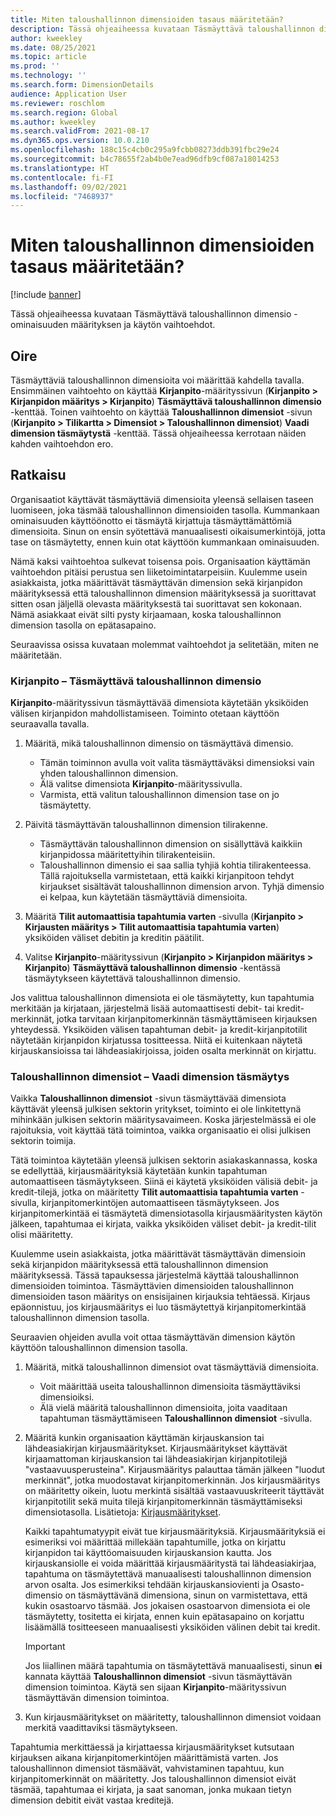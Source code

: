 ```yaml
---
title: Miten taloushallinnon dimensioiden tasaus määritetään?
description: Tässä ohjeaiheessa kuvataan Täsmäyttävä taloushallinnon dimensio -ominaisuuden määrityksen ja käytön vaihtoehdot.
author: kweekley
ms.date: 08/25/2021
ms.topic: article
ms.prod: ''
ms.technology: ''
ms.search.form: DimensionDetails
audience: Application User
ms.reviewer: roschlom
ms.search.region: Global
ms.author: kweekley
ms.search.validFrom: 2021-08-17
ms.dyn365.ops.version: 10.0.210
ms.openlocfilehash: 188c15c4cb0c295a9fcbb08273ddb391fbc29e24
ms.sourcegitcommit: b4c78655f2ab4b0e7ead96dfb9cf087a18014253
ms.translationtype: HT
ms.contentlocale: fi-FI
ms.lasthandoff: 09/02/2021
ms.locfileid: "7468937"
---
```

# <a name="how-do-i-set-up-balancing-financial-dimensions"></a>Miten taloushallinnon dimensioiden tasaus määritetään?

[!include [banner](../includes/banner.md)]

Tässä ohjeaiheessa kuvataan Täsmäyttävä taloushallinnon dimensio -ominaisuuden määrityksen ja käytön vaihtoehdot.

## <a name="symptom"></a>Oire

Täsmäyttäviä taloushallinnon dimensioita voi määrittää kahdella tavalla. Ensimmäinen vaihtoehto on käyttää **Kirjanpito**-määrityssivun (**Kirjanpito \> Kirjanpidon määritys \> Kirjanpito**) **Täsmäyttävä taloushallinnon dimensio** -kenttää. Toinen vaihtoehto on käyttää **Taloushallinnon dimensiot** -sivun (**Kirjanpito > Tilikartta \> Dimensiot \> Taloushallinnon dimensiot**) **Vaadi dimension täsmäytystä** -kenttää. Tässä ohjeaiheessa kerrotaan näiden kahden vaihtoehdon ero.

## <a name="resolution"></a>Ratkaisu

Organisaatiot käyttävät täsmäyttäviä dimensioita yleensä sellaisen taseen luomiseen, joka täsmää taloushallinnon dimensioiden tasolla. Kummankaan ominaisuuden käyttöönotto ei täsmäytä kirjattuja täsmäyttämättömiä dimensioita. Sinun on ensin syötettävä manuaalisesti oikaisumerkintöjä, jotta tase on täsmäytetty, ennen kuin otat käyttöön kummankaan ominaisuuden.

Nämä kaksi vaihtoehtoa sulkevat toisensa pois. Organisaation käyttämän vaihtoehdon pitäisi perustua sen liiketoimintatarpeisiin. Kuulemme usein asiakkaista, jotka määrittävät täsmäyttävän dimension sekä kirjanpidon määrityksessä että taloushallinnon dimension määrityksessä ja suorittavat sitten osan jäljellä olevasta määrityksestä tai suorittavat sen kokonaan. Nämä asiakkaat eivät silti pysty kirjaamaan, koska taloushallinnon dimension tasolla on epätasapaino.

Seuraavissa osissa kuvataan molemmat vaihtoehdot ja selitetään, miten ne määritetään.

### <a name="ledger--balancing-financial-dimension"></a>Kirjanpito – Täsmäyttävä taloushallinnon dimensio

**Kirjanpito**-määrityssivun täsmäyttävää dimensiota käytetään yksiköiden välisen kirjanpidon mahdollistamiseen. Toiminto otetaan käyttöön seuraavalla tavalla.

1. Määritä, mikä taloushallinnon dimensio on täsmäyttävä dimensio.

    - Tämän toiminnon avulla voit valita täsmäyttäväksi dimensioksi vain yhden taloushallinnon dimension.
    - Älä valitse dimensiota **Kirjanpito**-määrityssivulla.
    - Varmista, että valitun taloushallinnon dimension tase on jo täsmäytetty.

2. Päivitä täsmäyttävän taloushallinnon dimension tilirakenne.

    - Täsmäyttävän taloushallinnon dimension on sisällyttävä kaikkiin kirjanpidossa määritettyihin tilirakenteisiin.
    - Taloushallinnon dimensio ei saa sallia tyhjiä kohtia tilirakenteessa. Tällä rajoituksella varmistetaan, että kaikki kirjanpitoon tehdyt kirjaukset sisältävät taloushallinnon dimension arvon. Tyhjä dimensio ei kelpaa, kun käytetään täsmäyttäviä dimensioita.

3. Määritä **Tilit automaattisia tapahtumia varten** -sivulla (**Kirjanpito \> Kirjausten määritys \> Tilit automaattisia tapahtumia varten**) yksiköiden väliset debitin ja kreditin päätilit.
4. Valitse **Kirjanpito**-määrityssivun (**Kirjanpito \> Kirjanpidon määritys \> Kirjanpito**) **Täsmäyttävä taloushallinnon dimensio** -kentässä täsmäytykseen käytettävä taloushallinnon dimensio.

Jos valittua taloushallinnon dimensiota ei ole täsmäytetty, kun tapahtumia merkitään ja kirjataan, järjestelmä lisää automaattisesti debit- tai kredit-merkinnät, jotka tarvitaan kirjanpitomerkinnän täsmäyttämiseen kirjauksen yhteydessä. Yksiköiden välisen tapahtuman debit- ja kredit-kirjanpitotilit näytetään kirjanpidon kirjatussa tositteessa. Niitä ei kuitenkaan näytetä kirjauskansioissa tai lähdeasiakirjoissa, joiden osalta merkinnät on kirjattu.

### <a name="financial-dimensions--require-the-dimension-to-be-balanced"></a>Taloushallinnon dimensiot – Vaadi dimension täsmäytys

Vaikka **Taloushallinnon dimensiot** -sivun täsmäyttävää dimensiota käyttävät yleensä julkisen sektorin yritykset, toiminto ei ole linkitettynä mihinkään julkisen sektorin määritysavaimeen. Koska järjestelmässä ei ole rajoituksia, voit käyttää tätä toimintoa, vaikka organisaatio ei olisi julkisen sektorin toimija.

Tätä toimintoa käytetään yleensä julkisen sektorin asiakaskannassa, koska se edellyttää, kirjausmäärityksiä käytetään kunkin tapahtuman automaattiseen täsmäytykseen. Siinä ei käytetä yksiköiden välisiä debit- ja kredit-tilejä, jotka on määritetty **Tilit automaattisia tapahtumia varten** -sivulla, kirjanpitomerkintöjen automaattiseen täsmäytykseen. Jos kirjanpitomerkintää ei täsmäytetä dimensiotasolla kirjausmääritysten käytön jälkeen, tapahtumaa ei kirjata, vaikka yksiköiden väliset debit- ja kredit-tilit olisi määritetty.

Kuulemme usein asiakkaista, jotka määrittävät täsmäyttävän dimensioin sekä kirjanpidon määrityksessä että taloushallinnon dimension määrityksessä. Tässä tapauksessa järjestelmä käyttää taloushallinnon dimensioiden toimintoa. Täsmäyttävien dimensioiden taloushallinnon dimensioiden tason määritys on ensisijainen kirjauksia tehtäessä. Kirjaus epäonnistuu, jos kirjausmääritys ei luo täsmäytettyä kirjanpitomerkintää taloushallinnon dimension tasolla.

Seuraavien ohjeiden avulla voit ottaa täsmäyttävän dimension käytön käyttöön taloushallinnon dimension tasolla.

1. Määritä, mitkä taloushallinnon dimensiot ovat täsmäyttäviä dimensioita.

    - Voit määrittää useita taloushallinnon dimensioita täsmäyttäviksi dimensioiksi.
    - Älä vielä määritä taloushallinnon dimensioita, joita vaaditaan tapahtuman täsmäyttämiseen **Taloushallinnon dimensiot** -sivulla.

2. Määritä kunkin organisaation käyttämän kirjauskansion tai lähdeasiakirjan kirjausmääritykset. Kirjausmääritykset käyttävät kirjaamattoman kirjauskansion tai lähdeasiakirjan kirjanpitotilejä "vastaavuusperusteina". Kirjausmääritys palauttaa tämän jälkeen "luodut merkinnät", jotka muodostavat kirjanpitomerkinnän. Jos kirjausmääritys on määritetty oikein, luotu merkintä sisältää vastaavuuskriteerit täyttävät kirjanpitotilit sekä muita tilejä kirjanpitomerkinnän täsmäyttämiseksi dimensiotasolla. Lisätietoja: [Kirjausmääritykset](posting-definitions.md). 
   
   Kaikki tapahtumatyypit eivät tue kirjausmäärityksiä. Kirjausmäärityksiä ei esimeriksi voi määrittää millekään tapahtumille, jotka on kirjattu kirjanpidon tai käyttöomaisuuden kirjauskansion kautta. Jos kirjauskansiolle ei voida määrittää kirjausmääritystä tai lähdeasiakirjaa, tapahtuma on täsmäytettävä manuaalisesti taloushallinnon dimension arvon osalta. Jos esimerkiksi tehdään kirjauskansiovienti ja Osasto-dimensio on täsmäyttävänä dimensiona, sinun on varmistettava, että kukin osastoarvo täsmää.  Jos jokaisen osastoarvon dimensiota ei ole täsmäytetty, tositetta ei kirjata, ennen kuin epätasapaino on korjattu lisäämällä tositteeseen manuaalisesti yksiköiden välinen debit tai kredit. 

    > [!IMPORTANT]
    > Jos liiallinen määrä tapahtumia on täsmäytettävä manuaalisesti, sinun **ei** kannata käyttää **Taloushallinnon dimensiot** -sivun täsmäyttävän dimension toimintoa. Käytä sen sijaan **Kirjanpito**-määrityssivun täsmäyttävän dimension toimintoa.

3. Kun kirjausmääritykset on määritetty, taloushallinnon dimensiot voidaan merkitä vaadittaviksi täsmäytykseen.

Tapahtumia merkittäessä ja kirjattaessa kirjausmääritykset kutsutaan kirjauksen aikana kirjanpitomerkintöjen määrittämistä varten. Jos taloushallinnon dimensiot täsmäävät, vahvistaminen tapahtuu, kun kirjanpitomerkinnät on määritetty. Jos taloushallinnon dimensiot eivät täsmää, tapahtumaa ei kirjata, ja saat sanoman, jonka mukaan tietyn dimension debitit eivät vastaa kreditejä.
